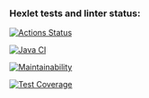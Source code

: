 ### Hexlet tests and linter status:
[![Actions Status](https://github.com/solominka/java-project-78/actions/workflows/hexlet-check.yml/badge.svg)](https://github.com/solominka/java-project-78/actions)

[![Java CI](https://github.com/solominka/java-project-78/actions/workflows/main.yml/badge.svg)](https://github.com/solominka/java-project-78/actions/workflows/main.yml)

[![Maintainability](https://api.codeclimate.com/v1/badges/9dacdec76feab8c374f0/maintainability)](https://codeclimate.com/github/solominka/java-project-78/maintainability)

[![Test Coverage](https://api.codeclimate.com/v1/badges/9dacdec76feab8c374f0/test_coverage)](https://codeclimate.com/github/solominka/java-project-78/test_coverage)
